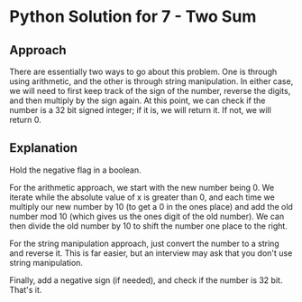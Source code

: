 # Python Solution for 7 - Two Sum

## Approach

There are essentially two ways to go about this problem. One is through using arithmetic,
and the other is through string manipulation. In either case, we will need to first keep track of
the sign of the number, reverse the digits, and then multiply by the sign again. At this point, we
can check if the number is a 32 bit signed integer; if it is, we will return it. If not, we will return 0.

## Explanation

Hold the negative flag in a boolean.

For the arithmetic approach, we start with the new number being 0. We iterate
while the absolute value of x is greater than 0, and each time we multiply our new number by 10 (to get a 0 in the ones place) and add the
old number mod 10 (which gives us the ones digit of the old number). We can then divide the old number by 10 to shift
the number one place to the right.

For the string manipulation approach, just convert the number to a string and reverse it. This is far easier, but an interview may ask that you don't use
string manipulation.

Finally, add a negative sign (if needed), and check if the number is 32 bit. That's it.
